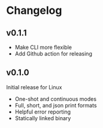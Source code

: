 # Changelog

## v0.1.1

- Make CLI more flexible
- Add Github action for releasing

## v0.1.0

Initial release for Linux

- One-shot and continuous modes
- Full, short, and json print formats
- Helpful error reporting
- Statically linked binary
